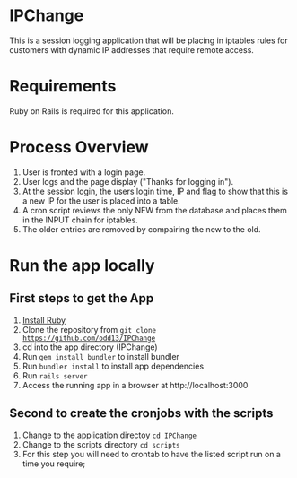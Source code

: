 # IPChange
This is a session logging application that will be placing in iptables rules for customers with dynamic IP addresses that require remote access.

# Requirements
Ruby on Rails is required for this application.

# Process Overview 
1. User is fronted with a login page.
2. User logs and the page display ("Thanks for logging in").
3. At the session login, the users login time, IP and flag to show that this is a new IP for the user is placed into a table.
4. A cron script reviews the only NEW from the database and places them in the INPUT chain for iptables.
5. The older entries are removed by compairing the new to the old.


# Run the app locally
## First steps to get the App
1. [Install Ruby](https://www.ruby-lang.org/en/documentation/installation)
2. Clone the repository from <code>git clone https://github.com/odd13/IPChange</code>
3. cd into the app directory (IPChange)
4. Run <code>gem install bundler</code> to install bundler
5. Run <code>bundler install</code> to install app dependencies
6. Run <code>rails server</code>
7. Access the running app in a browser at http://localhost:3000

## Second to create the cronjobs with the scripts
1. Change to the application directoy <code>cd IPChange</code>
2. Change to the scripts directory <code>cd scripts</code>
3. For this step you will need to crontab to have the listed script run on a time you require;
  <code></code>
